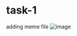 # task-1
adding meme file
![image](https://user-images.githubusercontent.com/90544864/133000104-29a74cea-4953-4fe9-b073-7b7053800c62.png)
